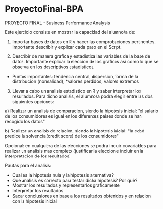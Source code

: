 # ProyectoFinal-BPA
PROYECTO FINAL - Business Performance Analysis

Este ejercicio consiste en mostrar la capacidad del alumno/a de:

1. Importar bases de datos en R y hacer las comprobaciones pertinentes. Importante describir y explicar cada paso en el Script.

2. Describir de manera grafica y estadistica las variables de la base de datos. Importante explicar la eleccion de los graficos asi como lo que se observa en los descriptivos estadisticos.

* Puntos importantes: tendencia central, dispersion, forma de la distribucion (normalidad), *valores perdidos, valores extremos

3. Llevar a cabo un analisis estadistico en R y saber interpretar los resultados.
Para dicho analisis, el alumno/a podra elegir entre las dos siguientes opciones:

a) Realizar un analisis de comparacion, siendo la hipotesis inicial: "el salario de los consumidores es igual en los diferentes paises donde se han recogido los datos" 

b) Realizar un analisis de relacion, siendo la hipotesis inicial: "la edad predice la solvencia (credit score) de los consumidores"

Opcional: en cualquiera de las elecciones se podra incluir covariables para realizar un analisis mas completo (justificar la eleccion e incluir en la interpretacion de los resultados)

Pautas para el analisis:

* Cual es la hipotesis nula y la hipotesis alternativa?
* Que analisis es correcto para testar dicha hipotesis? Por què?
* Mostrar los resultados y representarlos graficamente
* Interpretar los resultados
* Sacar conclusiones en base a los resultados obtenidos y en relacion con la hipotesis inicial
